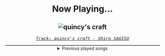 <div align="center"> 
<h1>Now Playing...</h1>

![quincy's craft](https://i.scdn.co/image/ab67616d00001e029b2d69625ad684d9805f07b5)
--
_<samp><a href="https://open.spotify.com/track/0tnqNundeaHkwHWFegIUDu">Track: quincy's craft - Shiro SAGISU</a></samp>_

<div style="border: 1px #4B5054 solid"></div>
<details>
  <summary>
    Previous played songs
  </summary>
  <table>
    <thead>
      <tr>
        <th>
          Artist
        </th>
        <th>
          Song
        </th>
        <th>
          Link
        </th>
      </tr>
    </thead>
    <tbody>
      <tr><td>Shiro SAGISU</td><td>quincy's craft</td><td><a href="https://open.spotify.com/track/0tnqNundeaHkwHWFegIUDu">https://open.spotify.com/track/0tnqNundeaHkwHWFegIUDu</a></td></tr><tr><td>Shiro SAGISU</td><td>"Cometh the hour" Pt. B_Opus1</td><td><a href="https://open.spotify.com/track/4SitPGJUcmkuvBXck3dHC5">https://open.spotify.com/track/4SitPGJUcmkuvBXck3dHC5</a></td></tr><tr><td>Shiro SAGISU</td><td>"Lucifers Dance" Pt. C_Opus1</td><td><a href="https://open.spotify.com/track/38Xuwj65wMbRQ1o9vod1vc">https://open.spotify.com/track/38Xuwj65wMbRQ1o9vod1vc</a></td></tr><tr><td>Shiro SAGISU</td><td>"Cometh the hour" Pt. A_Opus1</td><td><a href="https://open.spotify.com/track/57NqUiUOWob9xchfsTyHm0">https://open.spotify.com/track/57NqUiUOWob9xchfsTyHm0</a></td></tr><tr><td>Shiro SAGISU</td><td>Treachery</td><td><a href="https://open.spotify.com/track/6a7su3dkJJXidSuFiowJC2">https://open.spotify.com/track/6a7su3dkJJXidSuFiowJC2</a></td></tr><tr><td>Electric Callboy</td><td>Everytime We Touch - TEKKNO Version</td><td><a href="https://open.spotify.com/track/1RQ50jZIxLYHd09bGo5jWk">https://open.spotify.com/track/1RQ50jZIxLYHd09bGo5jWk</a></td></tr><tr><td>Dear Agony</td><td>Everything I Did Then</td><td><a href="https://open.spotify.com/track/4laB2AexKHi1ZYNVye8n7s">https://open.spotify.com/track/4laB2AexKHi1ZYNVye8n7s</a></td></tr><tr><td>Jeris Johnson</td><td>Battling My Demons</td><td><a href="https://open.spotify.com/track/0OuvMbIdvi9d2Ucsk1poS0">https://open.spotify.com/track/0OuvMbIdvi9d2Ucsk1poS0</a></td></tr><tr><td>Jeris Johnson</td><td>damn!</td><td><a href="https://open.spotify.com/track/4JuYtPKJJk0HobzktzN4Qg">https://open.spotify.com/track/4JuYtPKJJk0HobzktzN4Qg</a></td></tr><tr><td>Papa Roach</td><td>Last Resort (Reloaded)</td><td><a href="https://open.spotify.com/track/52KlXDEkCkgZxuMjSqzY4L">https://open.spotify.com/track/52KlXDEkCkgZxuMjSqzY4L</a></td></tr><tr><td>Jeris Johnson</td><td>Kryptonite (Reloaded)</td><td><a href="https://open.spotify.com/track/2VMs3LPD0pKKD3z55ZmnVH">https://open.spotify.com/track/2VMs3LPD0pKKD3z55ZmnVH</a></td></tr><tr><td>Jeris Johnson</td><td>When The Darkness Comes</td><td><a href="https://open.spotify.com/track/1D1Dheq2uzlRYjSc2ylOOR">https://open.spotify.com/track/1D1Dheq2uzlRYjSc2ylOOR</a></td></tr><tr><td>Haunted by Wolves</td><td>God Save The King</td><td><a href="https://open.spotify.com/track/0Reym0KOIHAoypZL6AxCoL">https://open.spotify.com/track/0Reym0KOIHAoypZL6AxCoL</a></td></tr><tr><td>Cinnamon Babe</td><td>Rain Check</td><td><a href="https://open.spotify.com/track/1esltG8upzhcpAQkhCwddG">https://open.spotify.com/track/1esltG8upzhcpAQkhCwddG</a></td></tr><tr><td>Caleb Hyles</td><td>Poison</td><td><a href="https://open.spotify.com/track/7ISMOHvQYd4bI4jZUm8QMj">https://open.spotify.com/track/7ISMOHvQYd4bI4jZUm8QMj</a></td></tr><tr><td>NOTHING MORE</td><td>IF IT DOESN'T HURT</td><td><a href="https://open.spotify.com/track/4olevV9BVXIZpcI3g8E6kI">https://open.spotify.com/track/4olevV9BVXIZpcI3g8E6kI</a></td></tr><tr><td>The Wise Man's Fear</td><td>What Slept Beneath Tarvos</td><td><a href="https://open.spotify.com/track/7B7rFrceWYUlWd6sbOSfH4">https://open.spotify.com/track/7B7rFrceWYUlWd6sbOSfH4</a></td></tr><tr><td>Dead by April</td><td>Everest</td><td><a href="https://open.spotify.com/track/3JzbBcWnJXdihVYyTuCoiG">https://open.spotify.com/track/3JzbBcWnJXdihVYyTuCoiG</a></td></tr><tr><td>SawanoHiroyuki[nZk]</td><td>LEveL</td><td><a href="https://open.spotify.com/track/0Zp9WOkXX8xZS8QOhtdQ5k">https://open.spotify.com/track/0Zp9WOkXX8xZS8QOhtdQ5k</a></td></tr><tr><td>SawanoHiroyuki[nZk]</td><td>LEveL</td><td><a href="https://open.spotify.com/track/0Zp9WOkXX8xZS8QOhtdQ5k">https://open.spotify.com/track/0Zp9WOkXX8xZS8QOhtdQ5k</a></td></tr>
    </tbody>
  </table>
</details>

</div>
